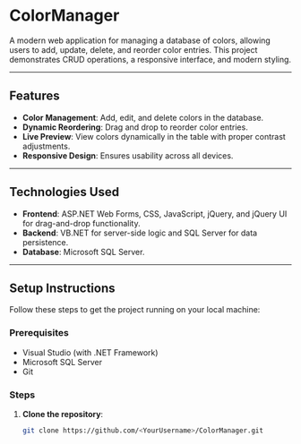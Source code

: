 # ColorManager

A modern web application for managing a database of colors, allowing users to add, update, delete, and reorder color entries. This project demonstrates CRUD operations, a responsive interface, and modern styling.

---

## Features

- **Color Management**: Add, edit, and delete colors in the database.
- **Dynamic Reordering**: Drag and drop to reorder color entries.
- **Live Preview**: View colors dynamically in the table with proper contrast adjustments.
- **Responsive Design**: Ensures usability across all devices.

---

## Technologies Used

- **Frontend**: ASP.NET Web Forms, CSS, JavaScript, jQuery, and jQuery UI for drag-and-drop functionality.
- **Backend**: VB.NET for server-side logic and SQL Server for data persistence.
- **Database**: Microsoft SQL Server.

---

## Setup Instructions

Follow these steps to get the project running on your local machine:

### Prerequisites
- Visual Studio (with .NET Framework)
- Microsoft SQL Server
- Git

### Steps
1. **Clone the repository**:
   ```bash
   git clone https://github.com/<YourUsername>/ColorManager.git
